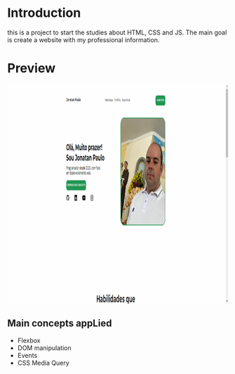 # Introduction

this is a project to start the studies about HTML, CSS and JS.
The main goal is create a website with my professional information.

# Preview

<img src="https://github.com/jonatanpaulo/site-portifolio/blob/main/previw.png" height="500"/>

## Main concepts appLied

- Flexbox
- DOM manipulation
- Events
- CSS Media Query
